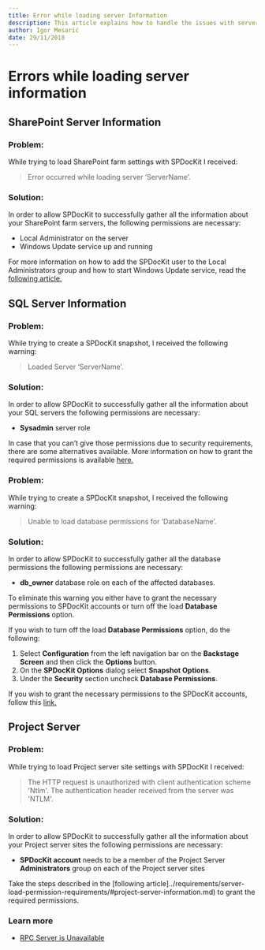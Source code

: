 ```yaml
---
title: Error while loading server Information
description: This article explains how to handle the issues with server load.
author: Igor Mesarić
date: 29/11/2018
---
```


# Errors while loading server information

## SharePoint Server Information

### Problem:

While trying to load SharePoint farm settings with SPDocKit I received:

> Error occurred while loading server ‘ServerName’.

### Solution:

In order to allow SPDocKit to successfully gather all the information about your SharePoint farm servers, the following permissions are necessary:

* Local Administrator on the server
* Windows Update service up and running

For more information on how to add the SPDocKit user to the Local Administrators group and how to start Windows Update service, read the [following article.](../../requirements/server-load-permission-requirements.md#sharepoint-server-information)

## SQL Server Information

### Problem:

While trying to create a SPDocKit snapshot, I received the following warning:

> Loaded Server ‘ServerName’.

### Solution:

In order to allow SPDocKit to successfully gather all the information about your SQL servers the following permissions are necessary:

* **Sysadmin** server role

In case that you can’t give those permissions due to security requirements, there are some alternatives available. More information on how to grant the required permissions is available [here.](../../requirements/server-load-permission-requirements.md#sql-server-information)

### Problem:

While trying to create a SPDocKit snapshot, I received the following warning:

> Unable to load database permissions for ‘DatabaseName’.

### Solution:

In order to allow SPDocKit to successfully gather all the database permissions the following permissions are necessary:

* **db\_owner** database role on each of the affected databases.

To eliminate this warning you either have to grant the necessary permissions to SPDocKit accounts or turn off the load **Database Permissions** option.

If you wish to turn off the load **Database Permissions** option, do the following:

1. Select **Configuration** from the left navigation bar on the **Backstage Screen** and then click the **Options** button.
2. On the **SPDocKit Options** dialog select **Snapshot Options**.
3. Under the **Security** section uncheck **Database Permissions**.

If you wish to grant the necessary permissions to the SPDocKit accounts, follow this [link.](../../requirements/server-load-permission-requirements.md#sql-server-information)

## Project Server

### Problem:

While trying to load Project server site settings with SPDocKit I received:

> The HTTP request is unauthorized with client authentication scheme 'Ntlm'. The authentication header received from the server was 'NTLM'.

### Solution:

In order to allow SPDocKit to successfully gather all the information about your Project server sites the following permissions are necessary:

* **SPDocKit account** needs to be a member of the Project Server **Administrators** group on each of the Project server sites

Take the steps described in the \[following article\]../requirements/server-load-permission-requirements/\#project-server-information.md\) to grant the required permissions.

### Learn more

* [RPC Server is Unavailable](rpc-server-unavailable.md)

